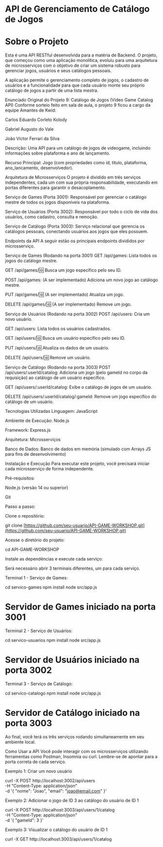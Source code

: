 # API de Gerenciamento de Catálogo de Jogos
# Sobre o Projeto
Esta é uma API RESTful desenvolvida para a matéria de Backend. O projeto, que começou como uma aplicação monolítica, evoluiu para uma arquitetura de microsserviços com o objetivo de criar um sistema robusto para gerenciar jogos, usuários e seus catálogos pessoais.

A aplicação permite o gerenciamento completo de jogos, o cadastro de usuários e a funcionalidade para que cada usuário monte seu próprio catálogo de jogos a partir de uma lista mestra.

Enunciado Original do Projeto 9: Catálogo de Jogos (Video Game Catalog API)
Conforme sorteio feito em sala de aula, o projeto 9 ficou a cargo da equipe Amantes de Kwid:

Carlos Eduardo Corleto Kolody

Gabriel Augusto do Vale

João Victor Ferrari da Silva

Descrição: Uma API para um catálogo de jogos de videogame, incluindo informações sobre plataforma e ano de lançamento.

Recurso Principal: Jogo (com propriedades como id, titulo, plataforma, ano_lancamento, desenvolvedor).

Arquitetura de Microsserviços
O projeto é dividido em três serviços independentes, cada um com sua própria responsabilidade, executando em portas diferentes para garantir o desacoplamento.

Serviço de Games (Porta 3001): Responsável por gerenciar o catálogo mestre de todos os jogos disponíveis na plataforma.

Serviço de Usuários (Porta 3002): Responsável por todo o ciclo de vida dos usuários, como cadastro, consulta e remoção.

Serviço de Catálogo (Porta 3003): Serviço relacional que gerencia os catálogos pessoais, conectando usuários aos jogos que eles possuem.

Endpoints da API
A seguir estão os principais endpoints divididos por microsserviço.

Serviço de Games (Rodando na porta 3001)
GET /api/games: Lista todos os jogos do catálogo mestre.

GET /api/games/:id: Busca um jogo específico pelo seu ID.

POST /api/games: (A ser implementado) Adiciona um novo jogo ao catálogo mestre.

PUT /api/games/:id: (A ser implementado) Atualiza um jogo.

DELETE /api/games/:id: (A ser implementado) Remove um jogo.

Serviço de Usuários (Rodando na porta 3002)
POST /api/users: Cria um novo usuário.

GET /api/users: Lista todos os usuários cadastrados.

GET /api/users/:id: Busca um usuário específico pelo seu ID.

PUT /api/users/:id: Atualiza os dados de um usuário.

DELETE /api/users/:id: Remove um usuário.

Serviço de Catálogo (Rodando na porta 3003)
POST /api/users/:userId/catalog: Adiciona um jogo (pelo gameId no corpo da requisição) ao catálogo de um usuário específico.

GET /api/users/:userId/catalog: Exibe o catálogo de jogos de um usuário.

DELETE /api/users/:userId/catalog/:gameId: Remove um jogo específico do catálogo de um usuário.

Tecnologias Utilizadas
Linguagem: JavaScript

Ambiente de Execução: Node.js

Framework: Express.js

Arquitetura: Microsserviços

Banco de Dados: Banco de dados em memória (simulado com Arrays JS para fins de desenvolvimento)

Instalação e Execução
Para executar este projeto, você precisará iniciar cada microsserviço de forma independente.

Pré-requisitos:

Node.js (versão 14 ou superior)

Git

Passo a passo:

Clone o repositório:

git clone [https://github.com/seu-usuario/API-GAME-WORKSHOP.git](https://github.com/seu-usuario/API-GAME-WORKSHOP.git)

Acesse o diretório do projeto:

cd API-GAME-WORKSHOP

Instale as dependências e execute cada serviço:

Será necessário abrir 3 terminais diferentes, um para cada serviço.

Terminal 1 - Serviço de Games:

cd servico-games
npm install
node src/app.js 
# Servidor de Games iniciado na porta 3001

Terminal 2 - Serviço de Usuários:

cd servico-usuarios
npm install
node src/app.js
# Servidor de Usuários iniciado na porta 3002

Terminal 3 - Serviço de Catálogo:

cd servico-catalogo
npm install
node src/app.js
# Servidor de Catálogo iniciado na porta 3003

Ao final, você terá os três serviços rodando simultaneamente em seu ambiente local.

Como Usar a API
Você pode interagir com os microsserviços utilizando ferramentas como Postman, Insomnia ou curl. Lembre-se de apontar para a porta correta de cada serviço.

Exemplo 1: Criar um novo usuário

curl -X POST http://localhost:3002/api/users \
-H "Content-Type: application/json" \
-d '{ "nome": "Joao", "email": "joao@email.com" }'

Exemplo 2: Adicionar o jogo de ID 3 ao catálogo do usuário de ID 1

curl -X POST http://localhost:3003/api/users/1/catalog \
-H "Content-Type: application/json" \
-d '{ "gameId": 3 }'

Exemplo 3: Visualizar o catálogo do usuário de ID 1

curl -X GET http://localhost:3003/api/users/1/catalog
